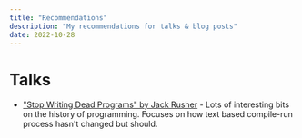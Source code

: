 ```yaml
---
title: "Recommendations"
description: "My recommendations for talks & blog posts"
date: 2022-10-28
---
```


# Talks

- ["Stop Writing Dead Programs" by Jack Rusher](https://youtu.be/8Ab3ArE8W3s) - Lots of interesting bits on the history of programming. Focuses on how text based compile-run process hasn't changed but should.
